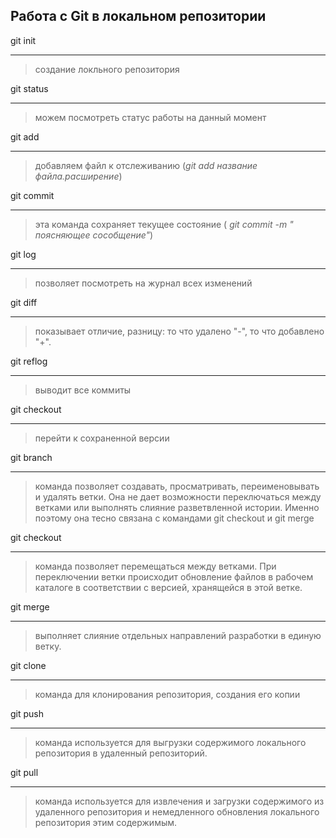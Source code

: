 ## Работа с Git в локальном репозитории

git init
_______

> создание локльного репозитория

git status
_______

>можем посмотреть статус работы на данный момент

git add
_____
>добавляем файл к отслеживанию (*git add название файла.расширение*)

git commit 
_____
>эта команда сохраняет текущее состояние 
( *git commit -m " поясняющее сособщение"*)

git log
_____
>позволяет посмотреть на журнал всех изменений

git diff
______
>показывает отличие, разницу: то что удалено "-", то что добавлено "+".

git reflog
______
>выводит все коммиты

git checkout
_____
>перейти к сохраненной версии

git branch
____
>команда позволяет создавать, просматривать, переименовывать и удалять ветки. Она не дает возможности переключаться между ветками или выполнять слияние разветвленной истории. Именно поэтому она тесно связана с командами git checkout и git merge

git checkout 
______
>команда позволяет перемещаться между ветками. При переключении ветки происходит обновление файлов в рабочем каталоге в соответствии с версией, хранящейся в этой ветке.

git merge
_____
>выполняет слияние отдельных направлений разработки в единую ветку.

git clone
_____
>команда для клонирования репозитория, создания его копии

git push
_____
>команда используется для выгрузки содержимого локального репозитория в удаленный репозиторий.

git pull
____
>команда используется для извлечения и загрузки содержимого из удаленного репозитория и немедленного обновления локального репозитория этим содержимым.
